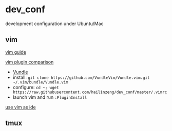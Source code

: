 # dev_conf
development configuration under Ubuntu/Mac

## vim
[vim guide](https://scotch.io/tutorials/getting-started-with-vim-an-interactive-guide)

[vim plugin comparison](http://vim-wiki.mawercer.de/wiki/topic/vim%20plugin%20managment.html)

* [Vundle](https://github.com/gmarik/Vundle.vim)
 * install: `git clone https://github.com/VundleVim/Vundle.vim.git ~/.vim/bundle/Vundle.vim`
 * configure: `cd ~; wget https://raw.githubusercontent.com/hailinzeng/dev_conf/master/.vimrc`
 * launch vim and run `:PluginInstall`

[use vim as ide](https://github.com/yangyangwithgnu/use_vim_as_ide)

## tmux
